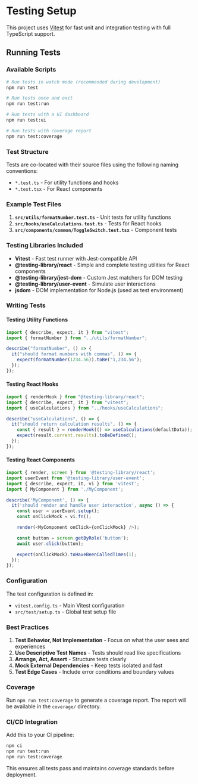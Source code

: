 # Testing Setup

This project uses [Vitest](https://vitest.dev/) for fast unit and integration testing with full TypeScript support.

## Running Tests

### Available Scripts

```bash
# Run tests in watch mode (recommended during development)
npm run test

# Run tests once and exit
npm run test:run

# Run tests with a UI dashboard
npm run test:ui

# Run tests with coverage report
npm run test:coverage
```

### Test Structure

Tests are co-located with their source files using the following naming conventions:

- `*.test.ts` - For utility functions and hooks
- `*.test.tsx` - For React components

### Example Test Files

1. **`src/utils/formatNumber.test.ts`** - Unit tests for utility functions
2. **`src/hooks/useCalculations.test.ts`** - Tests for React hooks
3. **`src/components/common/ToggleSwitch.test.tsx`** - Component tests

### Testing Libraries Included

- **Vitest** - Fast test runner with Jest-compatible API
- **@testing-library/react** - Simple and complete testing utilities for React components
- **@testing-library/jest-dom** - Custom Jest matchers for DOM testing
- **@testing-library/user-event** - Simulate user interactions
- **jsdom** - DOM implementation for Node.js (used as test environment)

### Writing Tests

#### Testing Utility Functions

```typescript
import { describe, expect, it } from "vitest";
import { formatNumber } from "../utils/formatNumber";

describe("formatNumber", () => {
  it("should format numbers with commas", () => {
    expect(formatNumber(1234.56)).toBe("1,234.56");
  });
});
```

#### Testing React Hooks

```typescript
import { renderHook } from "@testing-library/react";
import { describe, expect, it } from "vitest";
import { useCalculations } from "../hooks/useCalculations";

describe("useCalculations", () => {
  it("should return calculation results", () => {
    const { result } = renderHook(() => useCalculations(defaultData));
    expect(result.current.results).toBeDefined();
  });
});
```

#### Testing React Components

```typescript
import { render, screen } from '@testing-library/react';
import userEvent from '@testing-library/user-event';
import { describe, expect, it, vi } from 'vitest';
import { MyComponent } from './MyComponent';

describe('MyComponent', () => {
  it('should render and handle user interaction', async () => {
    const user = userEvent.setup();
    const onClickMock = vi.fn();

    render(<MyComponent onClick={onClickMock} />);

    const button = screen.getByRole('button');
    await user.click(button);

    expect(onClickMock).toHaveBeenCalledTimes(1);
  });
});
```

### Configuration

The test configuration is defined in:

- `vitest.config.ts` - Main Vitest configuration
- `src/test/setup.ts` - Global test setup file

### Best Practices

1. **Test Behavior, Not Implementation** - Focus on what the user sees and experiences
2. **Use Descriptive Test Names** - Tests should read like specifications
3. **Arrange, Act, Assert** - Structure tests clearly
4. **Mock External Dependencies** - Keep tests isolated and fast
5. **Test Edge Cases** - Include error conditions and boundary values

### Coverage

Run `npm run test:coverage` to generate a coverage report. The report will be available in the `coverage/` directory.

### CI/CD Integration

Add this to your CI pipeline:

```bash
npm ci
npm run test:run
npm run test:coverage
```

This ensures all tests pass and maintains coverage standards before deployment.
